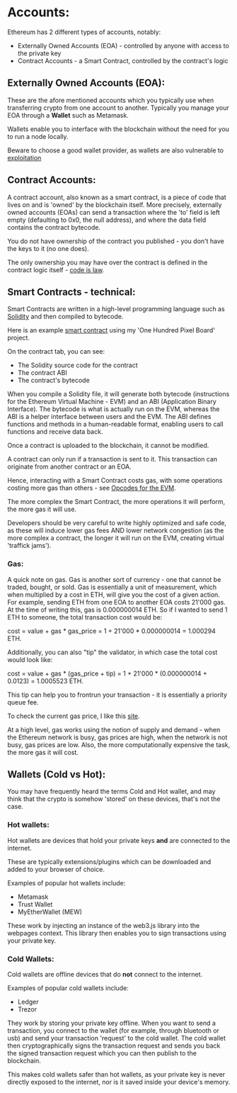 # Accounts:

Ethereum has 2 different types of accounts, notably:

- Externally Owned Accounts (EOA) - controlled by anyone with access to the private key
- Contract Accounts - a Smart Contract, controlled by the contract's logic

## Externally Owned Accounts (EOA):

These are the afore mentioned accounts which you typically use when transferring crypto from one account to another. Typically you manage your EOA through a **Wallet** such as Metamask.

Wallets enable you to interface with the blockchain without the need for you to run a node locally.

Beware to choose a good wallet provider, as wallets are also vulnerable to [exploitation](https://medium.com/parity-hack-trace/parity-hack-and-153-037-stolen-eth-2a7704f59f3b)


## Contract Accounts:

A contract account, also known as a smart contract, is a piece of code that lives on and is 'owned' by the blockchain itself. More precisely, externally owned accounts (EOAs) can send a transaction where the 'to' field is left empty (defaulting to 0x0, the null address), and where the data field contains the contract bytecode.

You do not have ownership of the contract you published - you don't have the keys to it (no one does).

The only ownership you may have over the contract is defined in the contract logic itself - [code is law]("https://en.wikipedia.org/wiki/Lawrence_Lessig#:~:text=member%20Joi%20Ito-,%22Code%20is%20law%22,-%5Bedit%5D").

## Smart Contracts - technical:

Smart Contracts are written in a high-level programming language such as [Solidity](https://en.wikipedia.org/wiki/Solidity) and then compiled to bytecode.

Here is an example [smart contract](https://sepolia.etherscan.io/address/0xB9bDB1084Bcb8B7D12082c8Ba9b410BF62cF563B#code) using my 'One Hundred Pixel Board' project.

On the contract tab, you can see:
 - The Solidity source code for the contract
 - The contract ABI
 - The contract's bytecode

When you compile a Solidity file, it will generate both bytecode (instructions for the Ethereum Virtual Machine - EVM) and an ABI (Application Binary Interface). The bytecode is what is actually run on the EVM, whereas the ABI is a helper interface between users and the EVM. The ABI defines functions and methods in a human-readable format, enabling users to call functions and receive data back.

Once a contract is uploaded to the blockchain, it cannot be modified.

A contract can only run if a transaction is sent to it. This transaction can originate from another contract or an EOA.

Hence, interacting with a Smart Contract costs gas, with some operations costing more gas than others - see [Opcodes for the EVM](https://ethereum.org/en/developers/docs/evm/opcodes/).

The more complex the Smart Contract, the more operations it will perform, the more gas it will use.


Developers should be very careful to write highly optimized and safe code, as these will induce lower gas fees AND lower network congestion (as the more complex a contract, the longer it will run on the EVM, creating virtual 'traffick jams').




### Gas:

A quick note on gas. Gas is another sort of currency - one that cannot be traded, bought, or sold. Gas is essentially a unit of measurement, which when multiplied by a cost in ETH, will give you the cost of a given action. For example, sending ETH from one EOA to another EOA costs 21'000 gas. At the time of writing this, gas is 0.000000014 ETH. So if I wanted to send 1 ETH to someone, the total transaction cost would be:

cost = value + gas * gas_price = 1 + 21'000 * 0.000000014 = 1.000294 ETH.

Additionally, you can also "tip" the validator, in which case the total cost would look like:

cost = value + gas * (gas_price + tip) = 1 + 21'000 * (0.000000014 + 0.0123) = 1.0005523 ETH.

This tip can help you to frontrun your transaction - it is essentially a priority queue fee.

To check the current gas price, I like this [site](https://etherscan.io/gastracker).

At a high level, gas works using the notion of supply and demand - when the Ethereum network is busy, gas prices are high, when the network is not busy, gas prices are low.
Also, the more computationally expensive the task, the more gas it will cost.


## Wallets (Cold vs Hot):

You may have frequently heard the terms Cold and Hot wallet, and may think that the crypto is somehow 'stored' on these devices, that's not the case.

### Hot wallets:
Hot wallets are devices that hold your private keys **and** are connected to the internet.

These are typically extensions/plugins which can be downloaded and added to your browser of choice.

Examples of popular hot wallets include:
- Metamask
- Trust Wallet
- MyEtherWallet (MEW)

These work by injecting an instance of the web3.js library into the webpages context. This library then enables you to sign transactions using your private key.

### Cold Wallets:

Cold wallets are offline devices that do **not** connect to the internet.

Examples of popular cold wallets include:
- Ledger
- Trezor

They work by storing your private key offline. When you want to send a transaction, you connect to the wallet (for example, through bluetooth or usb) and send your transaction 'request' to the cold wallet. The cold wallet then cryptographically signs the transaction request and sends you back the signed transaction request which you can then publish to the blockchain.

This makes cold wallets safer than hot wallets, as your private key is never directly exposed to the internet, nor is it saved inside your device's memory.



